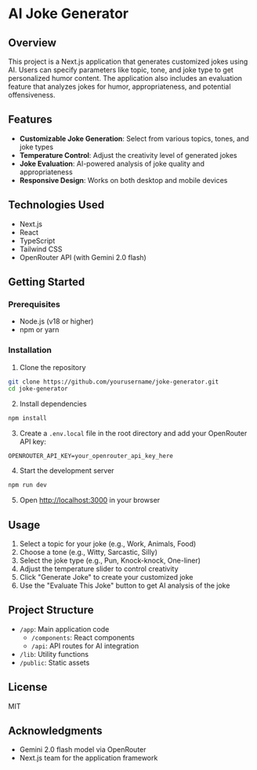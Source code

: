 # AI Joke Generator

## Overview
This project is a Next.js application that generates customized jokes using AI. Users can specify parameters like topic, tone, and joke type to get personalized humor content. The application also includes an evaluation feature that analyzes jokes for humor, appropriateness, and potential offensiveness.

## Features
- **Customizable Joke Generation**: Select from various topics, tones, and joke types
- **Temperature Control**: Adjust the creativity level of generated jokes
- **Joke Evaluation**: AI-powered analysis of joke quality and appropriateness
- **Responsive Design**: Works on both desktop and mobile devices

## Technologies Used
- Next.js
- React
- TypeScript
- Tailwind CSS
- OpenRouter API (with Gemini 2.0 flash)

## Getting Started

### Prerequisites
- Node.js (v18 or higher)
- npm or yarn

### Installation
1. Clone the repository
```bash
git clone https://github.com/yourusername/joke-generator.git
cd joke-generator
```

2. Install dependencies
```bash
npm install
```

3. Create a `.env.local` file in the root directory and add your OpenRouter API key:
```
OPENROUTER_API_KEY=your_openrouter_api_key_here
```

4. Start the development server
```bash
npm run dev
```

5. Open [http://localhost:3000](http://localhost:3000) in your browser

## Usage
1. Select a topic for your joke (e.g., Work, Animals, Food)
2. Choose a tone (e.g., Witty, Sarcastic, Silly)
3. Select the joke type (e.g., Pun, Knock-knock, One-liner)
4. Adjust the temperature slider to control creativity
5. Click "Generate Joke" to create your customized joke
6. Use the "Evaluate This Joke" button to get AI analysis of the joke

## Project Structure
- `/app`: Main application code
  - `/components`: React components
  - `/api`: API routes for AI integration
- `/lib`: Utility functions
- `/public`: Static assets

## License
MIT

## Acknowledgments
- Gemini 2.0 flash model via OpenRouter
- Next.js team for the application framework

